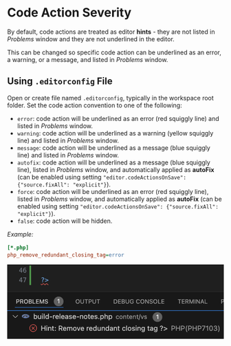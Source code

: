 # Code Action Severity

By default, code actions are treated as editor **hints** - they are not listed in _Problems_ window and they are not underlined in the editor.

This can be changed so specific code action can be underlined as an error, a warning, or a message, and listed in _Problems_ window.

## Using `.editorconfig` File

Open or create file named `.editorconfig`, typically in the workspace root folder. Set the code action convention to one of the following:

- `error`: code action will be underlined as an error (red squiggly line) and listed in _Problems_ window. 
- `warning`: code action will be underlined as a warning (yellow squiggly line) and listed in _Problems_ window.
- `message`: code action will be underlined as a message (blue squiggly line) and listed in _Problems_ window.
- `autofix`: code action will be underlined as a message (blue squiggly line), listed in _Problems_ window, and automatically applied as **autoFix** (can be enabled using setting `"editor.codeActionsOnSave": {"source.fixAll": "explicit"}`).
- `force`: code action will be underlined as an error (red squiggly line), listed in _Problems_ window, and automatically applied as **autoFix** (can be enabled using setting `"editor.codeActionsOnSave": {"source.fixAll": "explicit"}`).
- `false`: code action will be hidden.

_Example:_

```ini
[*.php]
php_remove_redundant_closing_tag=error
```

![code action as error](../imgs/code-action-as-error.png)